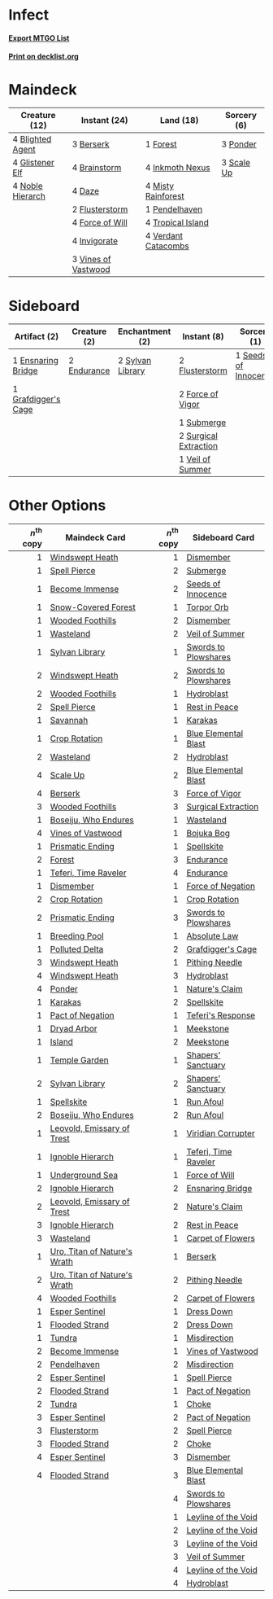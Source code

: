 # Infect

#### [Export MTGO List](../collection/Infect/Infect.txt)
#### [Print on decklist.org](http://decklist.org/?deckmain=3%09Berserk%0A4%09Blighted%20Agent%0A4%09Brainstorm%0A4%09Daze%0A2%09Flusterstorm%0A4%09Force%20of%20Will%0A1%09Forest%0A4%09Glistener%20Elf%0A4%09Inkmoth%20Nexus%0A4%09Invigorate%0A4%09Misty%20Rainforest%0A4%09Noble%20Hierarch%0A1%09Pendelhaven%0A3%09Ponder%0A3%09Scale%20Up%0A4%09Tropical%20Island%0A4%09Verdant%20Catacombs%0A3%09Vines%20of%20Vastwood&deckside=2%09Endurance%0A1%09Ensnaring%20Bridge%0A2%09Flusterstorm%0A2%09Force%20of%20Vigor%0A1%09Grafdigger's%20Cage%0A1%09Seeds%20of%20Innocence%0A1%09Submerge%0A2%09Surgical%20Extraction%0A2%09Sylvan%20Library%0A1%09Veil%20of%20Summer)
# Maindeck

|                                       Creature (12)                                       |                                         Instant (24)                                         |                                          Land (18)                                           |                                     Sorcery (6)                                     |
|-------------------------------------------------------------------------------------------|----------------------------------------------------------------------------------------------|----------------------------------------------------------------------------------------------|-------------------------------------------------------------------------------------|
|4 [Blighted Agent](http://gatherer.wizards.com/Pages/Card/Details.aspx?multiverseid=214383)|3 [Berserk](http://gatherer.wizards.com/Pages/Card/Details.aspx?multiverseid=738)             |1 [Forest](http://gatherer.wizards.com/Pages/Card/Details.aspx?multiverseid=439860)           |3 [Ponder](http://gatherer.wizards.com/Pages/Card/Details.aspx?multiverseid=451051)  |
|4 [Glistener Elf](http://gatherer.wizards.com/Pages/Card/Details.aspx?multiverseid=233052) |4 [Brainstorm](http://gatherer.wizards.com/Pages/Card/Details.aspx?multiverseid=3897)         |4 [Inkmoth Nexus](http://gatherer.wizards.com/Pages/Card/Details.aspx?multiverseid=213731)    |3 [Scale Up](http://gatherer.wizards.com/Pages/Card/Details.aspx?multiverseid=464128)|
|4 [Noble Hierarch](http://gatherer.wizards.com/Pages/Card/Details.aspx?multiverseid=179434)|4 [Daze](http://gatherer.wizards.com/Pages/Card/Details.aspx?multiverseid=189255)             |4 [Misty Rainforest](http://gatherer.wizards.com/Pages/Card/Details.aspx?multiverseid=405102) |                                                                                     |
|                                                                                           |2 [Flusterstorm](http://gatherer.wizards.com/Pages/Card/Details.aspx?multiverseid=228255)     |1 [Pendelhaven](http://gatherer.wizards.com/Pages/Card/Details.aspx?multiverseid=442233)      |                                                                                     |
|                                                                                           |4 [Force of Will](http://gatherer.wizards.com/Pages/Card/Details.aspx?multiverseid=3107)      |4 [Tropical Island](http://gatherer.wizards.com/Pages/Card/Details.aspx?multiverseid=884)     |                                                                                     |
|                                                                                           |4 [Invigorate](http://gatherer.wizards.com/Pages/Card/Details.aspx?multiverseid=442162)       |4 [Verdant Catacombs](http://gatherer.wizards.com/Pages/Card/Details.aspx?multiverseid=405113)|                                                                                     |
|                                                                                           |3 [Vines of Vastwood](http://gatherer.wizards.com/Pages/Card/Details.aspx?multiverseid=397747)|                                                                                              |                                                                                     |


# Sideboard

|                                         Artifact (2)                                         |                                     Creature (2)                                     |                                     Enchantment (2)                                     |                                          Instant (8)                                           |                                         Sorcery (1)                                         |
|----------------------------------------------------------------------------------------------|--------------------------------------------------------------------------------------|-----------------------------------------------------------------------------------------|------------------------------------------------------------------------------------------------|---------------------------------------------------------------------------------------------|
|1 [Ensnaring Bridge](http://gatherer.wizards.com/Pages/Card/Details.aspx?multiverseid=15866)  |2 [Endurance](http://gatherer.wizards.com/Pages/Card/Details.aspx?multiverseid=522233)|2 [Sylvan Library](http://gatherer.wizards.com/Pages/Card/Details.aspx?multiverseid=2240)|2 [Flusterstorm](http://gatherer.wizards.com/Pages/Card/Details.aspx?multiverseid=228255)       |1 [Seeds of Innocence](http://gatherer.wizards.com/Pages/Card/Details.aspx?multiverseid=3410)|
|1 [Grafdigger's Cage](http://gatherer.wizards.com/Pages/Card/Details.aspx?multiverseid=278452)|                                                                                      |                                                                                         |2 [Force of Vigor](http://gatherer.wizards.com/Pages/Card/Details.aspx?multiverseid=464113)     |                                                                                             |
|                                                                                              |                                                                                      |                                                                                         |1 [Submerge](http://gatherer.wizards.com/Pages/Card/Details.aspx?multiverseid=21296)            |                                                                                             |
|                                                                                              |                                                                                      |                                                                                         |2 [Surgical Extraction](http://gatherer.wizards.com/Pages/Card/Details.aspx?multiverseid=397706)|                                                                                             |
|                                                                                              |                                                                                      |                                                                                         |1 [Veil of Summer](http://gatherer.wizards.com/Pages/Card/Details.aspx?multiverseid=466952)     |                                                                                             |


# Other Options

|*n*<sup>th</sup> copy|                                             Maindeck Card                                             |*n*<sup>th</sup> copy|                                        Sideboard Card                                         |
|--------------------:|-------------------------------------------------------------------------------------------------------|--------------------:|-----------------------------------------------------------------------------------------------|
|                    1|[Windswept Heath](http://gatherer.wizards.com/Pages/Card/Details.aspx?multiverseid=405115)             |                    1|[Dismember](http://gatherer.wizards.com/Pages/Card/Details.aspx?multiverseid=382182)           |
|                    1|[Spell Pierce](http://gatherer.wizards.com/Pages/Card/Details.aspx?multiverseid=425876)                |                    2|[Submerge](http://gatherer.wizards.com/Pages/Card/Details.aspx?multiverseid=21296)             |
|                    1|[Become Immense](http://gatherer.wizards.com/Pages/Card/Details.aspx?multiverseid=386487)              |                    2|[Seeds of Innocence](http://gatherer.wizards.com/Pages/Card/Details.aspx?multiverseid=3410)    |
|                    1|[Snow-Covered Forest](http://gatherer.wizards.com/Pages/Card/Details.aspx?multiverseid=121192)         |                    1|[Torpor Orb](http://gatherer.wizards.com/Pages/Card/Details.aspx?multiverseid=233069)          |
|                    1|[Wooded Foothills](http://gatherer.wizards.com/Pages/Card/Details.aspx?multiverseid=405116)            |                    2|[Dismember](http://gatherer.wizards.com/Pages/Card/Details.aspx?multiverseid=382182)           |
|                    1|[Wasteland](http://gatherer.wizards.com/Pages/Card/Details.aspx?multiverseid=413790)                   |                    2|[Veil of Summer](http://gatherer.wizards.com/Pages/Card/Details.aspx?multiverseid=466952)      |
|                    1|[Sylvan Library](http://gatherer.wizards.com/Pages/Card/Details.aspx?multiverseid=2240)                |                    1|[Swords to Plowshares](http://gatherer.wizards.com/Pages/Card/Details.aspx?multiverseid=869)   |
|                    2|[Windswept Heath](http://gatherer.wizards.com/Pages/Card/Details.aspx?multiverseid=405115)             |                    2|[Swords to Plowshares](http://gatherer.wizards.com/Pages/Card/Details.aspx?multiverseid=869)   |
|                    2|[Wooded Foothills](http://gatherer.wizards.com/Pages/Card/Details.aspx?multiverseid=405116)            |                    1|[Hydroblast](http://gatherer.wizards.com/Pages/Card/Details.aspx?multiverseid=3915)            |
|                    2|[Spell Pierce](http://gatherer.wizards.com/Pages/Card/Details.aspx?multiverseid=425876)                |                    1|[Rest in Peace](http://gatherer.wizards.com/Pages/Card/Details.aspx?multiverseid=442021)       |
|                    1|[Savannah](http://gatherer.wizards.com/Pages/Card/Details.aspx?multiverseid=881)                       |                    1|[Karakas](http://gatherer.wizards.com/Pages/Card/Details.aspx?multiverseid=413782)             |
|                    1|[Crop Rotation](http://gatherer.wizards.com/Pages/Card/Details.aspx?multiverseid=417430)               |                    1|[Blue Elemental Blast](http://gatherer.wizards.com/Pages/Card/Details.aspx?multiverseid=694)   |
|                    2|[Wasteland](http://gatherer.wizards.com/Pages/Card/Details.aspx?multiverseid=413790)                   |                    2|[Hydroblast](http://gatherer.wizards.com/Pages/Card/Details.aspx?multiverseid=3915)            |
|                    4|[Scale Up](http://gatherer.wizards.com/Pages/Card/Details.aspx?multiverseid=464128)                    |                    2|[Blue Elemental Blast](http://gatherer.wizards.com/Pages/Card/Details.aspx?multiverseid=694)   |
|                    4|[Berserk](http://gatherer.wizards.com/Pages/Card/Details.aspx?multiverseid=738)                        |                    3|[Force of Vigor](http://gatherer.wizards.com/Pages/Card/Details.aspx?multiverseid=464113)      |
|                    3|[Wooded Foothills](http://gatherer.wizards.com/Pages/Card/Details.aspx?multiverseid=405116)            |                    3|[Surgical Extraction](http://gatherer.wizards.com/Pages/Card/Details.aspx?multiverseid=397706) |
|                    1|[Boseiju, Who Endures](http://gatherer.wizards.com/Pages/Card/Details.aspx?multiverseid=548579)        |                    1|[Wasteland](http://gatherer.wizards.com/Pages/Card/Details.aspx?multiverseid=413790)           |
|                    4|[Vines of Vastwood](http://gatherer.wizards.com/Pages/Card/Details.aspx?multiverseid=397747)           |                    1|[Bojuka Bog](http://gatherer.wizards.com/Pages/Card/Details.aspx?multiverseid=376269)          |
|                    1|[Prismatic Ending](http://gatherer.wizards.com/Pages/Card/Details.aspx?multiverseid=522101)            |                    1|[Spellskite](http://gatherer.wizards.com/Pages/Card/Details.aspx?multiverseid=397743)          |
|                    2|[Forest](http://gatherer.wizards.com/Pages/Card/Details.aspx?multiverseid=439860)                      |                    3|[Endurance](http://gatherer.wizards.com/Pages/Card/Details.aspx?multiverseid=522233)           |
|                    1|[Teferi, Time Raveler](http://gatherer.wizards.com/Pages/Card/Details.aspx?multiverseid=461148)        |                    4|[Endurance](http://gatherer.wizards.com/Pages/Card/Details.aspx?multiverseid=522233)           |
|                    1|[Dismember](http://gatherer.wizards.com/Pages/Card/Details.aspx?multiverseid=382182)                   |                    1|[Force of Negation](http://gatherer.wizards.com/Pages/Card/Details.aspx?multiverseid=464001)   |
|                    2|[Crop Rotation](http://gatherer.wizards.com/Pages/Card/Details.aspx?multiverseid=417430)               |                    1|[Crop Rotation](http://gatherer.wizards.com/Pages/Card/Details.aspx?multiverseid=417430)       |
|                    2|[Prismatic Ending](http://gatherer.wizards.com/Pages/Card/Details.aspx?multiverseid=522101)            |                    3|[Swords to Plowshares](http://gatherer.wizards.com/Pages/Card/Details.aspx?multiverseid=869)   |
|                    1|[Breeding Pool](http://gatherer.wizards.com/Pages/Card/Details.aspx?multiverseid=97088)                |                    1|[Absolute Law](http://gatherer.wizards.com/Pages/Card/Details.aspx?multiverseid=8437)          |
|                    1|[Polluted Delta](http://gatherer.wizards.com/Pages/Card/Details.aspx?multiverseid=405104)              |                    2|[Grafdigger's Cage](http://gatherer.wizards.com/Pages/Card/Details.aspx?multiverseid=278452)   |
|                    3|[Windswept Heath](http://gatherer.wizards.com/Pages/Card/Details.aspx?multiverseid=405115)             |                    1|[Pithing Needle](http://gatherer.wizards.com/Pages/Card/Details.aspx?multiverseid=129526)      |
|                    4|[Windswept Heath](http://gatherer.wizards.com/Pages/Card/Details.aspx?multiverseid=405115)             |                    3|[Hydroblast](http://gatherer.wizards.com/Pages/Card/Details.aspx?multiverseid=3915)            |
|                    4|[Ponder](http://gatherer.wizards.com/Pages/Card/Details.aspx?multiverseid=451051)                      |                    1|[Nature's Claim](http://gatherer.wizards.com/Pages/Card/Details.aspx?multiverseid=382316)      |
|                    1|[Karakas](http://gatherer.wizards.com/Pages/Card/Details.aspx?multiverseid=413782)                     |                    2|[Spellskite](http://gatherer.wizards.com/Pages/Card/Details.aspx?multiverseid=397743)          |
|                    1|[Pact of Negation](http://gatherer.wizards.com/Pages/Card/Details.aspx?multiverseid=442057)            |                    1|[Teferi's Response](http://gatherer.wizards.com/Pages/Card/Details.aspx?multiverseid=23015)    |
|                    1|[Dryad Arbor](http://gatherer.wizards.com/Pages/Card/Details.aspx?multiverseid=136196)                 |                    1|[Meekstone](http://gatherer.wizards.com/Pages/Card/Details.aspx?multiverseid=628)              |
|                    1|[Island](http://gatherer.wizards.com/Pages/Card/Details.aspx?multiverseid=439857)                      |                    2|[Meekstone](http://gatherer.wizards.com/Pages/Card/Details.aspx?multiverseid=628)              |
|                    1|[Temple Garden](http://gatherer.wizards.com/Pages/Card/Details.aspx?multiverseid=405112)               |                    1|[Shapers' Sanctuary](http://gatherer.wizards.com/Pages/Card/Details.aspx?multiverseid=435362)  |
|                    2|[Sylvan Library](http://gatherer.wizards.com/Pages/Card/Details.aspx?multiverseid=2240)                |                    2|[Shapers' Sanctuary](http://gatherer.wizards.com/Pages/Card/Details.aspx?multiverseid=435362)  |
|                    1|[Spellskite](http://gatherer.wizards.com/Pages/Card/Details.aspx?multiverseid=397743)                  |                    1|[Run Afoul](http://gatherer.wizards.com/Pages/Card/Details.aspx?multiverseid=485524)           |
|                    2|[Boseiju, Who Endures](http://gatherer.wizards.com/Pages/Card/Details.aspx?multiverseid=548579)        |                    2|[Run Afoul](http://gatherer.wizards.com/Pages/Card/Details.aspx?multiverseid=485524)           |
|                    1|[Leovold, Emissary of Trest](http://gatherer.wizards.com/Pages/Card/Details.aspx?multiverseid=416834)  |                    1|[Viridian Corrupter](http://gatherer.wizards.com/Pages/Card/Details.aspx?multiverseid=213772)  |
|                    1|[Ignoble Hierarch](http://gatherer.wizards.com/Pages/Card/Details.aspx?multiverseid=522242)            |                    1|[Teferi, Time Raveler](http://gatherer.wizards.com/Pages/Card/Details.aspx?multiverseid=461148)|
|                    1|[Underground Sea](http://gatherer.wizards.com/Pages/Card/Details.aspx?multiverseid=886)                |                    1|[Force of Will](http://gatherer.wizards.com/Pages/Card/Details.aspx?multiverseid=3107)         |
|                    2|[Ignoble Hierarch](http://gatherer.wizards.com/Pages/Card/Details.aspx?multiverseid=522242)            |                    2|[Ensnaring Bridge](http://gatherer.wizards.com/Pages/Card/Details.aspx?multiverseid=15866)     |
|                    2|[Leovold, Emissary of Trest](http://gatherer.wizards.com/Pages/Card/Details.aspx?multiverseid=416834)  |                    2|[Nature's Claim](http://gatherer.wizards.com/Pages/Card/Details.aspx?multiverseid=382316)      |
|                    3|[Ignoble Hierarch](http://gatherer.wizards.com/Pages/Card/Details.aspx?multiverseid=522242)            |                    2|[Rest in Peace](http://gatherer.wizards.com/Pages/Card/Details.aspx?multiverseid=442021)       |
|                    3|[Wasteland](http://gatherer.wizards.com/Pages/Card/Details.aspx?multiverseid=413790)                   |                    1|[Carpet of Flowers](http://gatherer.wizards.com/Pages/Card/Details.aspx?multiverseid=5858)     |
|                    1|[Uro, Titan of Nature's Wrath](http://gatherer.wizards.com/Pages/Card/Details.aspx?multiverseid=476480)|                    1|[Berserk](http://gatherer.wizards.com/Pages/Card/Details.aspx?multiverseid=738)                |
|                    2|[Uro, Titan of Nature's Wrath](http://gatherer.wizards.com/Pages/Card/Details.aspx?multiverseid=476480)|                    2|[Pithing Needle](http://gatherer.wizards.com/Pages/Card/Details.aspx?multiverseid=129526)      |
|                    4|[Wooded Foothills](http://gatherer.wizards.com/Pages/Card/Details.aspx?multiverseid=405116)            |                    2|[Carpet of Flowers](http://gatherer.wizards.com/Pages/Card/Details.aspx?multiverseid=5858)     |
|                    1|[Esper Sentinel](http://gatherer.wizards.com/Pages/Card/Details.aspx?multiverseid=522088)              |                    1|[Dress Down](http://gatherer.wizards.com/Pages/Card/Details.aspx?multiverseid=522115)          |
|                    1|[Flooded Strand](http://gatherer.wizards.com/Pages/Card/Details.aspx?multiverseid=405098)              |                    2|[Dress Down](http://gatherer.wizards.com/Pages/Card/Details.aspx?multiverseid=522115)          |
|                    1|[Tundra](http://gatherer.wizards.com/Pages/Card/Details.aspx?multiverseid=885)                         |                    1|[Misdirection](http://gatherer.wizards.com/Pages/Card/Details.aspx?multiverseid=382310)        |
|                    2|[Become Immense](http://gatherer.wizards.com/Pages/Card/Details.aspx?multiverseid=386487)              |                    1|[Vines of Vastwood](http://gatherer.wizards.com/Pages/Card/Details.aspx?multiverseid=397747)   |
|                    2|[Pendelhaven](http://gatherer.wizards.com/Pages/Card/Details.aspx?multiverseid=442233)                 |                    2|[Misdirection](http://gatherer.wizards.com/Pages/Card/Details.aspx?multiverseid=382310)        |
|                    2|[Esper Sentinel](http://gatherer.wizards.com/Pages/Card/Details.aspx?multiverseid=522088)              |                    1|[Spell Pierce](http://gatherer.wizards.com/Pages/Card/Details.aspx?multiverseid=425876)        |
|                    2|[Flooded Strand](http://gatherer.wizards.com/Pages/Card/Details.aspx?multiverseid=405098)              |                    1|[Pact of Negation](http://gatherer.wizards.com/Pages/Card/Details.aspx?multiverseid=442057)    |
|                    2|[Tundra](http://gatherer.wizards.com/Pages/Card/Details.aspx?multiverseid=885)                         |                    1|[Choke](http://gatherer.wizards.com/Pages/Card/Details.aspx?multiverseid=45431)                |
|                    3|[Esper Sentinel](http://gatherer.wizards.com/Pages/Card/Details.aspx?multiverseid=522088)              |                    2|[Pact of Negation](http://gatherer.wizards.com/Pages/Card/Details.aspx?multiverseid=442057)    |
|                    3|[Flusterstorm](http://gatherer.wizards.com/Pages/Card/Details.aspx?multiverseid=228255)                |                    2|[Spell Pierce](http://gatherer.wizards.com/Pages/Card/Details.aspx?multiverseid=425876)        |
|                    3|[Flooded Strand](http://gatherer.wizards.com/Pages/Card/Details.aspx?multiverseid=405098)              |                    2|[Choke](http://gatherer.wizards.com/Pages/Card/Details.aspx?multiverseid=45431)                |
|                    4|[Esper Sentinel](http://gatherer.wizards.com/Pages/Card/Details.aspx?multiverseid=522088)              |                    3|[Dismember](http://gatherer.wizards.com/Pages/Card/Details.aspx?multiverseid=382182)           |
|                    4|[Flooded Strand](http://gatherer.wizards.com/Pages/Card/Details.aspx?multiverseid=405098)              |                    3|[Blue Elemental Blast](http://gatherer.wizards.com/Pages/Card/Details.aspx?multiverseid=694)   |
|                     |                                                                                                       |                    4|[Swords to Plowshares](http://gatherer.wizards.com/Pages/Card/Details.aspx?multiverseid=869)   |
|                     |                                                                                                       |                    1|[Leyline of the Void](http://gatherer.wizards.com/Pages/Card/Details.aspx?multiverseid=107682) |
|                     |                                                                                                       |                    2|[Leyline of the Void](http://gatherer.wizards.com/Pages/Card/Details.aspx?multiverseid=107682) |
|                     |                                                                                                       |                    3|[Leyline of the Void](http://gatherer.wizards.com/Pages/Card/Details.aspx?multiverseid=107682) |
|                     |                                                                                                       |                    3|[Veil of Summer](http://gatherer.wizards.com/Pages/Card/Details.aspx?multiverseid=466952)      |
|                     |                                                                                                       |                    4|[Leyline of the Void](http://gatherer.wizards.com/Pages/Card/Details.aspx?multiverseid=107682) |
|                     |                                                                                                       |                    4|[Hydroblast](http://gatherer.wizards.com/Pages/Card/Details.aspx?multiverseid=3915)            |

